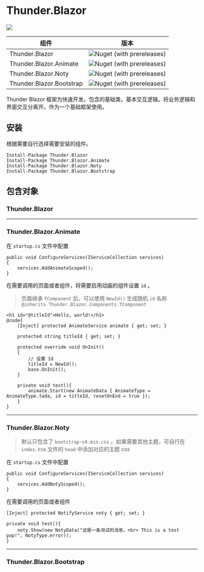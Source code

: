 # Thunder.Blazor 
![](https://img.shields.io/badge/.NetCore%203.0-preview9-sucess)

| 组件                     | 版本                                                                                 |
| - | - |
| Thunder.Blazor           | ![Nuget (with prereleases)](https://img.shields.io/nuget/v/thunder.blazor)           |
| Thunder.Blazor.Animate   | ![Nuget (with prereleases)](https://img.shields.io/nuget/v/thunder.blazor.animate)   |
| Thunder.Blazor.Noty      | ![Nuget (with prereleases)](https://img.shields.io/nuget/vpre/thunder.blazor.noty)   |
| Thunder.Blazor.Bootstrap | ![Nuget (with prereleases)](https://img.shields.io/nuget/v/thunder.blazor.bootstrap) |

Thunder Blazor 框架为快速开发。包含的基础类，基本交互逻辑。将业务逻辑和界面交互分离开。作为一个基础框架使用。

## 安装
根据需要自行选择需要安装的组件。
```
Install-Package Thunder.Blazor
Install-Package Thunder.Blazor.Animate  
Install-Package Thunder.Blazor.Noty     
Install-Package Thunder.Blazor.Bootstrap
```

## 包含对象
### Thunder.Blazor
---
### Thunder.Blazor.Animate
在 `startup.cs` 文件中配置
```
public void ConfigureServices(IServiceCollection services)
{
    services.AddAnimateScoped();
}
```
在需要调用的页面或者组件，将需要启用动画的组件设置 `id` 。  
> 页面继承 `TComponent` 后，可以使用 `NewId()` 生成随机 `id` 名称  
> `@inherits Thunder.Blazor.Components.TComponent` 
```
<h1 id="@titleId">Hello, world!</h1>
@code{
    [Inject] protected AnimateService animate { get; set; }

    protected string titleId { get; set; }

    protected override void OnInit()
    {
        // 设置 Id
        titleId = NewId();
        base.OnInit();
    }

    private void test(){
        animate.Start(new AnimateData { AnimateType = AnimateType.tada, id = titleId, resetOnEnd = true });
    }
}
```
---
### Thunder.Blazor.Noty
> 默认只包含了 `bootstrap-v4.min.css` 。如果需要其他主题，可自行在 `index.htm` 文件的 `head` 中添加对应的主题 css

在 `startup.cs` 文件中配置
```
public void ConfigureServices(IServiceCollection services)
{
    services.AddNotyScoped();
}
```
在需要调用的页面或者组件
```
[Inject] protected NotifyService noty { get; set; }

private void test(){
    noty.Show(new NotyData("这是一条测试的消息。<br> This is a test pop!", NotyType.error));
}
```
---
### Thunder.Blazor.Bootstrap